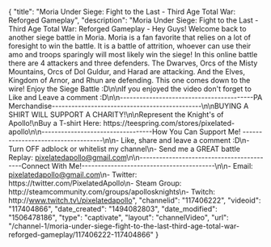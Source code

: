 {
    "title": "Moria Under Siege: Fight to the Last - Third Age Total War: Reforged Gameplay",
    "description": "Moria Under Siege: Fight to the Last - Third Age Total War: Reforged Gameplay - Hey Guys!  Welcome back to another siege battle in Moria.  Moria is a fan favorite that relies on a lot of foresight to win the battle.  It is a battle of attrition, whoever can use their amo and troops sparingly will most likely win the siege!  In this online battle there are 4 attackers and three defenders.  The Dwarves, Orcs of the Misty Mountains, Orcs of Dol Guldur, and Harad are attacking.  And the Elves, Kingdom of Arnor, and Rhun are defending.  This one comes down to the wire!  Enjoy the Siege Battle :D\n\nIf you enjoyed the video don't forget to Like and Leave a comment :D\n\n-----------------------------------------PA Merchandise----------------------------------------------\n\nBUYING A SHIRT WILL SUPPORT A CHARITY!\n\nRepresent the Knight's of Apollo!\nBuy a T-shirt Here: https:\/\/teespring.com\/stores\/pixelated-apollo\n\n----------------------------------How You Can Support Me! -----------------------------------\n\n- Like, share and leave a comment :D\n- Turn OFF adblock or whitelist my channel\n- Send me a GREAT battle Replay: pixelatedapollo@gmail.com\n\n------------------------------------------Connect With Me!-----------------------------------------\n\n- Email: pixelatedapollo@gmail.com\n- Twitter: https:\/\/twitter.com\/PixelatedApollo\n- Steam Group:  http:\/\/steamcommunity.com\/groups\/apollosknights\n- Twitch: http:\/\/www.twitch.tv\/pixelatedapollo",
    "channelid": "117406222",
    "videoid": "117404866",
    "date_created": "1494082803",
    "date_modified": "1506478186",
    "type": "captivate",
    "layout": "channelVideo",
    "url": "\/channel-1\/moria-under-siege-fight-to-the-last-third-age-total-war-reforged-gameplay\/117406222-117404866"
}